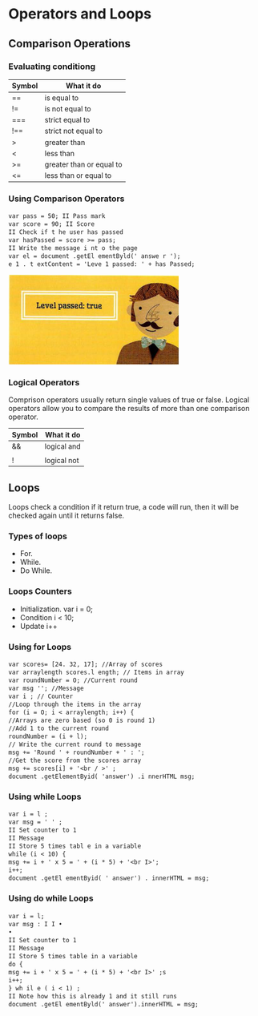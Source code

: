 # Operators and Loops


## Comparison Operations

### Evaluating conditiong

Symbol | What it do 
--- | ---
== | is equal to
!= | is not equal to
=== | strict equal to
!== | strict not equal to
> | greater than
< | less than
>= | greater than or equal to
<= | less than or equal to

### Using Comparison Operators

```
var pass = 50; II Pass mark
var score = 90; II Score
II Check if t he user has passed
var hasPassed = score >= pass;
II Write the message i nt o the page
var el = document .getEl ementByld(' answe r ');
e 1 . t extContent = 'Leve 1 passed: ' + has Passed; 
```
![ex](img/ex_res.png)

### Logical Operators
Comprison operators usually return single values of true or false.
Logical operators allow you to compare the results of more than one comparison operator.

Symbol | What it do
--- | ---
&& | logical and
|| | logical or
! | logical not


## Loops
Loops check a condition if it return true, a code will run, then it will be checked again until it returns false.

### Types of loops
* For.
* While.
* Do While.

### Loops Counters
* Initialization.
var i = 0;
* Condition
i < 10;
* Update
i++

### Using for Loops
```
var scores= [24. 32, 17]; //Array of scores
var arraylength scores.l ength; // Items in array
var roundNumber = O; //Current round
var msg ''; //Message
var i ; // Counter
//Loop through the items in the array
for (i = O; i < arraylength; i++) {
//Arrays are zero based (so 0 is round 1)
//Add 1 to the current round
roundNumber = (i + l);
// Write the current round to message
msg += 'Round ' + roundNumber + ' : ';
//Get the score from the scores array
msg += scores[i] + '<br / >' ;
document .getElementByid( 'answer') .i nnerHTML msg; 
```

### Using while Loops
```
var i = l ;
var msg = ' ' ;
II Set counter to 1
II Message
II Store 5 times tabl e in a variable
while (i < 10) {
msg += i + ' x 5 = ' + (i * 5) + '<br I>';
i++;
document .getEl ementByid( ' answer') . innerHTML = msg; 
```

### Using do while Loops
```
var i = l;
var msg : I I •
•
II Set counter to 1
II Message
II Store 5 times table in a variable
do {
msg += i + ' x 5 = ' + (i * 5) + '<br I>' ;s
i++;
} wh il e ( i < 1) ;
II Note how this is already 1 and it still runs
document .getEl ementByld(' answer').innerHTML = msg; 
```